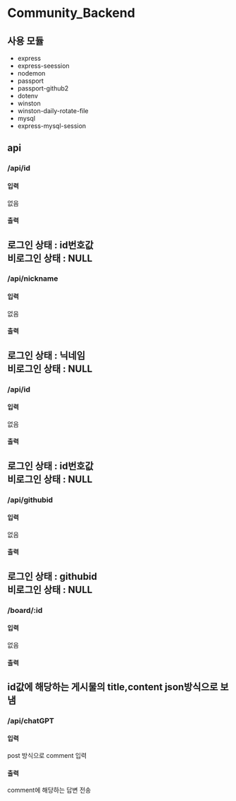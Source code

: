 # Community_Backend
## 사용 모듈
- express
- express-seession
- nodemon
- passport
- passport-github2
- dotenv
- winston
- winston-daily-rotate-file
- mysql
- express-mysql-session

## api
### /api/id
#### 입력
없음   
#### 출력
로그인 상태 : id번호값   
비로그인 상태 : NULL
---
### /api/nickname
#### 입력
없음   
#### 출력
로그인 상태 : 닉네임    
비로그인 상태 : NULL
---
### /api/id
#### 입력
없음   
#### 출력
로그인 상태 : id번호값   
비로그인 상태 : NULL  
---
### /api/githubid
#### 입력
없음   
#### 출력
로그인 상태 : githubid   
비로그인 상태 : NULL  
---
### /board/:id
#### 입력
없음   
#### 출력
id값에 해당하는 게시물의 title,content json방식으로 보냄
---
### /api/chatGPT
#### 입력
post 방식으로 comment 입력
#### 출력
comment에 해당하는 답변 전송